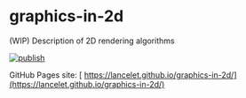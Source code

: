 # graphics-in-2d
(WIP) Description of 2D rendering algorithms

[![publish](https://github.com/lancelet/graphics-in-2d/actions/workflows/publish.yml/badge.svg)](https://github.com/lancelet/graphics-in-2d/actions)

GitHub Pages site: [
https://lancelet.github.io/graphics-in-2d/](https://lancelet.github.io/graphics-in-2d/)
